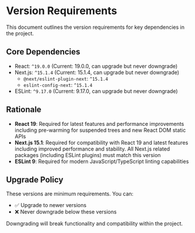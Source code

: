 # Version Requirements

This document outlines the version requirements for key dependencies in the project.

## Core Dependencies

- React: `^19.0.0` (Current: 19.0.0, can upgrade but never downgrade)
- Next.js: `^15.1.4` (Current: 15.1.4, can upgrade but never downgrade)
  - `@next/eslint-plugin-next`: `^15.1.4`
  - `eslint-config-next`: `^15.1.4`
- ESLint: `^9.17.0` (Current: 9.17.0, can upgrade but never downgrade)

## Rationale

- **React 19**: Required for latest features and performance improvements including pre-warming for suspended trees and new React DOM static APIs
- **Next.js 15.1**: Required for compatibility with React 19 and latest features including improved performance and stability. All Next.js related packages (including ESLint plugins) must match this version
- **ESLint 9**: Required for modern JavaScript/TypeScript linting capabilities

## Upgrade Policy

These versions are minimum requirements. You can:

- ✅ Upgrade to newer versions
- ❌ Never downgrade below these versions

Downgrading will break functionality and compatibility within the project.
